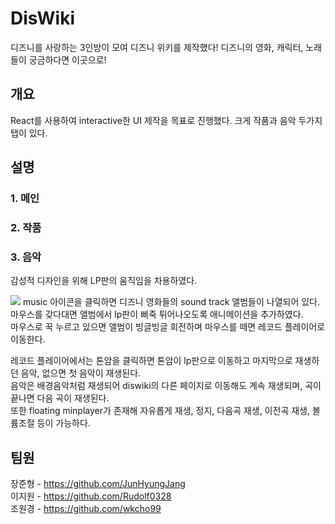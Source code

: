 # DisWiki

디즈니를 사랑하는 3인방이 모여 디즈니 위키를 제작했다!
디즈니의 영화, 캐릭터, 노래들이 궁금하다면 이곳으로!

## 개요

React를 사용하여 interactive한 UI 제작을 목표로 진행했다.
크게 작품과 음악 두가지 탭이 있다.

## 설명

### 1. 메인



### 2. 작품




### 3. 음악


<p>

감성적 디자인을 위해 LP판의 움직임을 차용하였다.<br/>
</p>
<p>
<img src = "https://user-images.githubusercontent.com/63051745/151119194-03c7a113-dbd2-432e-8585-e9eb62737476.png"></img>
music 아이콘을 클릭하면 디즈니 영화들의 sound track 앨범들이 나열되어 있다.<br/>
마우스를 갖다대면 앨범에서 lp판이 삐죽 튀어나오도록 애니메이션을 추가하였다.<br/>
마우스로 꾹 누르고 있으면 앨범이 빙글빙글 회전하며 마우스를 떼면 레코드 플레이어로 이동한다. <br/>
</P>
<p>
레코드 플레이어에서는 톤암을 클릭하면 톤암이 lp판으로 이동하고 마지막으로 재생하던 음악, 없으면 첫 음악이 재생된다. <br/>
음악은 배경음악처럼 재생되어 diswiki의 다른 페이지로 이동해도 계속 재생되며, 곡이 끝나면 다음 곡이 재생된다. <br/>
또한 floating minplayer가 존재해 자유롭게 재생, 정지, 다음곡 재생, 이전곡 재생, 볼륨조절 등이 가능하다. <br/>


</p>


## 팀원

장준형 - https://github.com/JunHyungJang <br/>
이지원 - https://github.com/Rudolf0328 <br/>
조원경 - https://github.com/wkcho99 <br/>
